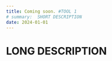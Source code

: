```yaml
---
title: Coming soon. #TOOL 1
# summary:  SHORT DESCRIPTION
date: 2024-01-01
---
```


# LONG DESCRIPTION

